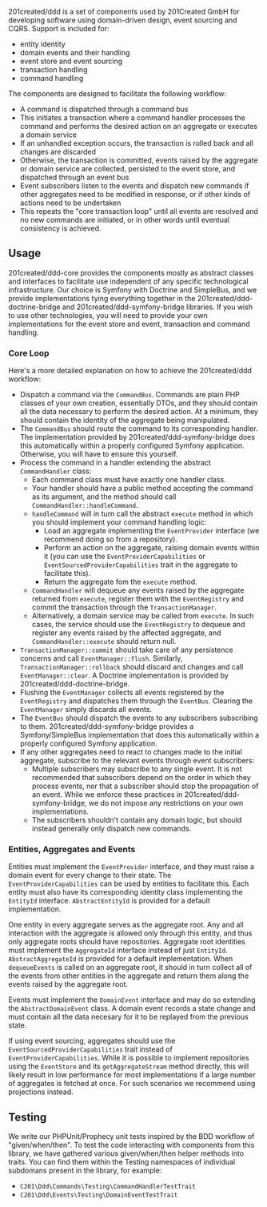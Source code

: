 201created/ddd is a set of components used by 201Created GmbH for developing software using domain-driven design, event sourcing and CQRS. Support is included for:

- entity identity
- domain events and their handling
- event store and event sourcing
- transaction handling
- command handling

The components are designed to facilitate the following workflow:
- A command is dispatched through a command bus
- This initiates a transaction where a command handler processes the command and performs the desired action on an aggregate or executes a domain service
- If an unhandled exception occurs, the transaction is rolled back and all changes are discarded
- Otherwise, the transaction is committed, events raised by the aggregate or domain service are collected, persisted to the event store, and dispatched through an event bus
- Event subscribers listen to the events and dispatch new commands if other aggregates need to be modified in response, or if other kinds of actions need to be undertaken
- This repeats the "core transaction loop" until all events are resolved and no new commands are initiated, or in other words until eventual consistency is achieved. 

## Usage
201created/ddd-core provides the components mostly as abstract classes and interfaces to facilitate use independent of any specific technological infrastructure. Our choice is Symfony with Doctrine and SimpleBus, and we provide implementations tying everything together in the 201created/ddd-doctrine-bridge and 201created/ddd-symfony-bridge libraries. If you wish to use other technologies, you will need to provide your own implementations for the event store and event, transaction and command handling.

### Core Loop
Here's a more detailed explanation on how to achieve the 201created/ddd workflow:
- Dispatch a command via the `CommandBus`. Commands are plain PHP classes of your own creation, essentially DTOs, and they should contain all the data necessary to perform the desired action. At a minimum, they should contain the identity of the aggregate being manipulated.
- The `CommandBus` should route the command to its corresponding handler. The implementation provided by 201created/ddd-symfony-bridge does this automatically within a properly configured Symfony application. Otherwise, you will have to ensure this yourself.
- Process the command in a handler extending the abstract `CommandHandler` class:
	- Each command class must have exactly one handler class.
	- Your handler should have a public method accepting the command as its argument, and the method should call `CommandHandler::handleCommand`.
	- `handleCommand` will in turn call the abstract `execute` method in which you should implement your command handling logic:
		- Load an aggregate implementing the `EventProvider` interface (we recommend doing so from a repository).
		- Perform an action on the aggregate, raising domain events within it (you can use the `EventProviderCapabilities` or `EventSourcedProviderCapabilities` trait in the aggregate to facilitate this).
		- Return the aggregate fom the `execute` method.
	- `CommandHandler` will dequeue any events raised by the aggregate returned from `execute`, register them with the `EventRegistry` and commit the transaction through the `TransactionManager`.
	- Alternatively, a domain service may be called from `execute`. In such cases, the service should use the `EventRegistry` to dequeue and register any events raised by the affected aggregate, and `CommandHandler::execute` should return null.
- `TransactionManager::commit` should take care of any persistence concerns and call `EventManager::flush`. Similarly, `TransactionManager::rollback` should discard and changes and call `EventManager::clear`. A Doctrine implementation is provided by 201created/ddd-doctrine-bridge.
- Flushing the `EventManager` collects all events registered by the `EventRegistry` and dispatches them through the `EventBus`. Clearing the `EventManager` simply discards all events.
- The `EventBus` should dispatch the events to any subscribers subscribing to them. 201created/ddd-symfony-bridge provides a Symfony/SimpleBus implementation that does this automatically within a properly configured Symfony application.
- If any other aggregates need to react to changes made to the initial aggregate, subscribe to the relevant events through event subscribers:
	- Multiple subscribers may subscribe to any single event. It is not recommended that subscribers depend on the order in which they process events, nor that a subscriber should stop the propagation of an event. While we enforce these practices in 201created/ddd-symfony-bridge,  we do not impose any restrictions on your own implementations.
	- The subscribers shouldn't contain any domain logic, but should instead generally only dispatch new commands.

### Entities, Aggregates and Events
Entities must implement the `EventProvider` interface, and they must raise a domain event for every change to their state. The `EventProviderCapabilities` can be used by entities to facilitate this. Each entity must also have its corresponding identity class implementing the `EntityId` interface. `AbstractEntityId` is provided for a default implementation.

One entity in every aggregate serves as the aggregate root. Any and all interaction with the aggregate is allowed only through this entity, and thus only aggregate roots should have repositories. Aggregate root identities must implement the `AggregateId` interface instead of just `EntityId`. `AbstractAggregateId` is provided for a default implementation. When `dequeueEvents` is called on an aggregate root, it should in turn collect all of the events from other entities in the aggregate and return them along the events raised by the aggregate root.

Events must implement the `DomainEvent` interface and may do so extending the `AbstractDomainEvent` class. A domain event records a state change and must contain all the data necesary for it to be replayed from the previous state.

If using event sourcing, aggregates should use the `EventSourcedProviderCapabilities` trait instead of `EventProviderCapabilities`. While it is possible to implement repositories using the `EventStore` and its `getAggregateStream` method directly, this will likely result in low performance for most implementations if a large number of aggregates is fetched at once. For such scenarios we recommend using projections instead.

## Testing
We write our PHPUnit/Prophecy unit tests inspired by the BDD workflow of "given/when/then". To test the code interacting with components from this library, we have gathered various given/when/then helper methods into traits. You can find them within the Testing namespaces of individual subdomans present in the library, for example:
- `C201\Ddd\Commands\Testing\CommandHandlerTestTrait`
- `C201\Ddd\Events\Testing\DomainEventTestTrait`
